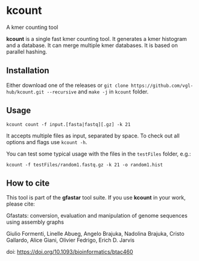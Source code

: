 # kcount

A kmer counting tool

**kcount** is a single fast kmer counting tool. It generates a kmer histogram and a database. It can merge multiple kmer databases. It is based on parallel hashing.

## Installation

Either download one of the releases or `git clone https://github.com/vgl-hub/kcount.git --recursive` and `make -j` in `kcount` folder.

## Usage

```
kcount count -f input.[fasta|fastq][.gz] -k 21
```

It accepts multiple files as input, separated by space. To check out all options and flags use `kcount -h`.

You can test some typical usage with the files in the `testFiles` folder, e.g.:

```
kcount -f testFiles/random1.fastq.gz -k 21 -o random1.hist
```

## How to cite

This tool is part of the **gfastar** tool suite. If you use **kcount** in your work, please cite:

Gfastats: conversion, evaluation and manipulation of genome sequences using assembly graphs

Giulio Formenti, Linelle Abueg, Angelo Brajuka, Nadolina Brajuka, Cristo Gallardo, Alice Giani, Olivier Fedrigo, Erich D. Jarvis

doi: https://doi.org/10.1093/bioinformatics/btac460

